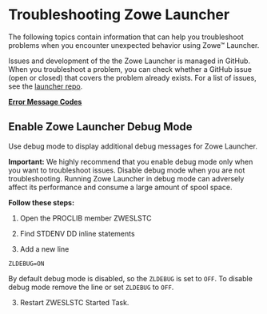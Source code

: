 # Troubleshooting Zowe Launcher

The following topics contain information that can help you troubleshoot problems when you encounter unexpected behavior using Zowe&trade; Launcher.

Issues and development of the the Zowe Launcher is managed in GitHub. When you troubleshoot a problem, you can check whether a GitHub issue (open or closed) that covers the problem already exists. For a list of issues, see the [launcher repo](https://github.com/zowe/launcher).

[**Error Message Codes**](../launcher-error-codes.md)
## Enable Zowe Launcher Debug Mode

Use debug mode to display additional debug messages for Zowe Launcher.

**Important:** We highly recommend that you enable debug mode only when you want to troubleshoot issues.
Disable debug mode when you are not troubleshooting. Running Zowe Launcher in debug mode can adversely affect its performance and consume a large amount of spool space.

**Follow these steps:**

1. Open the PROCLIB member ZWESLSTC

2. Find STDENV DD inline statements

3. Add a new line
  
  ```
  ZLDEBUG=ON
  ```
  By default debug mode is disabled, so the `ZLDEBUG` is set to `OFF`. To disable debug mode remove the line or set `ZLDEBUG` to `OFF`.
   
3. Restart ZWESLSTC Started Task.
